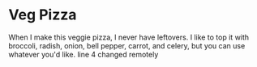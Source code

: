 # Veg Pizza
When I make this veggie pizza, I never have leftovers. 
I like to top it with broccoli, radish, onion, bell pepper, carrot, and celery, but you can use whatever you'd like.
line 4 changed remotely
